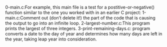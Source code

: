 0-main.c:For example, this main file is a test for a postitive-or-negative() function similar to the one you worked with in an earlier C project:
1-main.c:Comment out (don’t delete it!) the part of the code that is causing the output to go into an infinite loop.
2-largest-number.c:This program prints the largest of three integers.
3-print-remaining-days.c: program converts a date to the day of year and determines how many days are left in the year, taking leap year into consideration.
